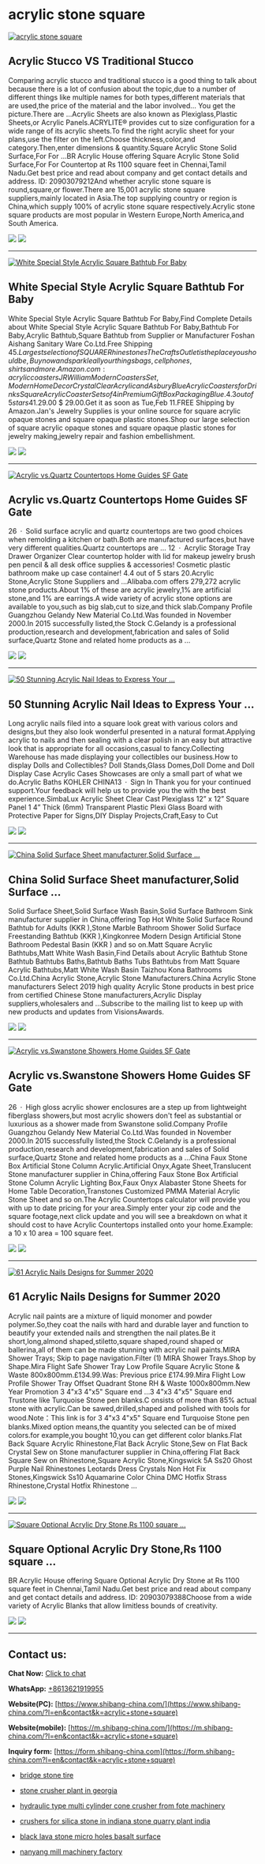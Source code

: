 # acrylic stone square

<a href="https://swt.shibang-china.com/?l=en&img&k=acrylic+stone+square" target="_blank">![acrylic stone square](http://static.shibang-china.com/all-800x300/1226.jpg)</a>

## Acrylic Stucco VS Traditional Stucco
Comparing acrylic stucco and traditional stucco is a good thing to talk about because there is a lot of confusion about the topic,due to a number of different things like multiple names for both types,different materials that are used,the price of the material and the labor involved… You get the picture.There are …Acrylic Sheets are also known as Plexiglass,Plastic Sheets,or Acrylic Panels.ACRYLITE&#174; provides cut to size configuration for a wide range of its acrylic sheets.To find the right acrylic sheet for your plans,use the filter on the left.Choose thickness,color,and category.Then,enter dimensions &amp; quantity.Square Acrylic Stone Solid Surface,For For …BR Acrylic House offering Square Acrylic Stone Solid Surface,For For Countertop at Rs 1100 square feet in Chennai,Tamil Nadu.Get best price and read about company and get contact details and address. ID: 20903079212And whether acrylic stone square is round,square,or flower.There are 15,001 acrylic stone square suppliers,mainly located in Asia.The top supplying country or region is China,which supply 100% of acrylic stone square respectively.Acrylic stone square products are most popular in Western Europe,North America,and South America.


<a href="https://whatsapp.shibangsoft.com/WhatsApp.php" target="_blank" title="WhatsApp">![](http://static.shibang-china.com/icon/whatsapp.png)</a> <a href="https://swt.shibang-china.com/?l=en&icon&k=acrylic+stone+square" target="_blank">![](http://static.shibang-china.com/icon/chat-en.png)</a>

---

<a href="https://swt.shibang-china.com/?l=en&img&k=acrylic+stone+square" target="_blank">![White Special Style Acrylic Square Bathtub For Baby](http://static.shibang-china.com/all-800x300/1517.jpg)</a>

## White Special Style Acrylic Square Bathtub For Baby
White Special Style Acrylic Square Bathtub For Baby,Find Complete Details about White Special Style Acrylic Square Bathtub For Baby,Bathtub For Baby,Acrylic Bathtub,Square Bathtub from Supplier or Manufacturer Foshan Aishang Sanitary Ware Co.Ltd.Free Shipping $45.Largest selection of SQUARE Rhinestones The Crafts Outlet is the place you should be,Buy now and sparkle all your things bags,cellphones,shirts and more.Amazon.com: acrylic coastersJR William Modern Coasters Set,Modern Home Decor Crystal Clear Acrylic and Asbury Blue Acrylic Coasters for Drinks Square Acrylic Coaster Sets of 4 in Premium Gift Box Packaging Blue.4.3 out of 5 stars 41.$29.00 $ 29.00.Get it as soon as Tue,Feb 11.FREE Shipping by Amazon.Jan's Jewelry Supplies is your online source for square acrylic opaque stones and square opaque plastic stones.Shop our large selection of square acrylic opaque stones and square opaque plastic stones for jewelry making,jewelry repair and fashion embellishment.


<a href="https://whatsapp.shibangsoft.com/WhatsApp.php" target="_blank" title="WhatsApp">![](http://static.shibang-china.com/icon/whatsapp.png)</a> <a href="https://swt.shibang-china.com/?l=en&icon&k=acrylic+stone+square" target="_blank">![](http://static.shibang-china.com/icon/chat-en.png)</a>

---

<a href="https://swt.shibang-china.com/?l=en&img&k=acrylic+stone+square" target="_blank">![Acrylic vs.Quartz Countertops Home Guides SF Gate](http://static.shibang-china.com/all-800x300/840.jpg)</a>

## Acrylic vs.Quartz Countertops Home Guides SF Gate
26&ensp;&#0183;&ensp;Solid surface acrylic and quartz countertops are two good choices when remolding a kitchen or bath.Both are manufactured surfaces,but have very different qualities.Quartz countertops are … 12&ensp;&#0183;&ensp;Acrylic Storage Tray Drawer Organizer Clear countertop holder with lid for makeup jewelry brush pen pencil &amp; all desk office supplies &amp; accessories! Cosmetic plastic bathroom make up case container! 4.4 out of 5 stars 20.Acrylic Stone,Acrylic Stone Suppliers and …Alibaba.com offers 279,272 acrylic stone products.About 1% of these are acrylic jewelry,1% are artificial stone,and 1% are earrings.A wide variety of acrylic stone options are available to you,such as big slab,cut to size,and thick slab.Company Profile Guangzhou Gelandy New Material Co.Ltd.Was founded in November 2000.In 2015 successfully listed,the Stock C.Gelandy is a professional production,research and development,fabrication and sales of Solid surface,Quartz Stone and related home products as a …


<a href="https://whatsapp.shibangsoft.com/WhatsApp.php" target="_blank" title="WhatsApp">![](http://static.shibang-china.com/icon/whatsapp.png)</a> <a href="https://swt.shibang-china.com/?l=en&icon&k=acrylic+stone+square" target="_blank">![](http://static.shibang-china.com/icon/chat-en.png)</a>

---

<a href="https://swt.shibang-china.com/?l=en&img&k=acrylic+stone+square" target="_blank">![50 Stunning Acrylic Nail Ideas to Express Your …](http://static.shibang-china.com/all-800x300/1082.jpg)</a>

## 50 Stunning Acrylic Nail Ideas to Express Your …
Long acrylic nails filed into a square look great with various colors and designs,but they also look wonderful presented in a natural format.Applying acrylic to nails and then sealing with a clear polish in an easy but attractive look that is appropriate for all occasions,casual to fancy.Collecting Warehouse has made displaying your collectibles our business.How to display Dolls and Collectibles? Doll Stands,Glass Domes,Doll Dome and Doll Display Case Acrylic Cases Showcases are only a small part of what we do.Acrylic Baths KOHLER CHINA13&ensp;&#0183;&ensp;Sign In Thank you for your continued support.Your feedback will help us to provide you the with the best experience.SimbaLux Acrylic Sheet Clear Cast Plexiglass 12” x 12” Square Panel 1 4” Thick (6mm) Transparent Plastic Plexi Glass Board with Protective Paper for Signs,DIY Display Projects,Craft,Easy to Cut


<a href="https://whatsapp.shibangsoft.com/WhatsApp.php" target="_blank" title="WhatsApp">![](http://static.shibang-china.com/icon/whatsapp.png)</a> <a href="https://swt.shibang-china.com/?l=en&icon&k=acrylic+stone+square" target="_blank">![](http://static.shibang-china.com/icon/chat-en.png)</a>

---

<a href="https://swt.shibang-china.com/?l=en&img&k=acrylic+stone+square" target="_blank">![China Solid Surface Sheet manufacturer,Solid Surface …](http://static.shibang-china.com/all-800x300/691.jpg)</a>

## China Solid Surface Sheet manufacturer,Solid Surface …
Solid Surface Sheet,Solid Surface Wash Basin,Solid Surface Bathroom Sink manufacturer supplier in China,offering Top Hot White Solid Surface Round Bathtub for Adults (KKR ),Stone Marble Bathroom Shower Solid Surface Freestanding Bathtub (KKR ),Kingkonree Modern Design Artificial Stone Bathroom Pedestal Basin (KKR ) and so on.Matt Square Acrylic Bathtubs,Matt White Wash Basin,Find Details about Acrylic Bathtub Stone Bathtub Bathtubs Baths,Bathtub Baths Tubs Bathtubs from Matt Square Acrylic Bathtubs,Matt White Wash Basin Taizhou Kona Bathrooms Co.Ltd.China Acrylic Stone,Acrylic Stone Manufacturers.China Acrylic Stone manufacturers Select 2019 high quality Acrylic Stone products in best price from certified Chinese Stone manufacturers,Acrylic Display suppliers,wholesalers and …Subscribe to the mailing list to keep up with new products and updates from VisionsAwards.


<a href="https://whatsapp.shibangsoft.com/WhatsApp.php" target="_blank" title="WhatsApp">![](http://static.shibang-china.com/icon/whatsapp.png)</a> <a href="https://swt.shibang-china.com/?l=en&icon&k=acrylic+stone+square" target="_blank">![](http://static.shibang-china.com/icon/chat-en.png)</a>

---

<a href="https://swt.shibang-china.com/?l=en&img&k=acrylic+stone+square" target="_blank">![Acrylic vs.Swanstone Showers Home Guides SF Gate](http://static.shibang-china.com/all-800x300/265.jpg)</a>

## Acrylic vs.Swanstone Showers Home Guides SF Gate
26&ensp;&#0183;&ensp;High gloss acrylic shower enclosures are a step up from lightweight fiberglass showers,but most acrylic showers don't feel as substantial or luxurious as a shower made from Swanstone solid.Company Profile Guangzhou Gelandy New Material Co.Ltd.Was founded in November 2000.In 2015 successfully listed,the Stock C.Gelandy is a professional production,research and development,fabrication and sales of Solid surface,Quartz Stone and related home products as a …China Faux Stone Box Artificial Stone Column Acrylic.Artificial Onyx,Agate Sheet,Translucent Stone manufacturer supplier in China,offering Faux Stone Box Artificial Stone Column Acrylic Lighting Box,Faux Onyx Alabaster Stone Sheets for Home Table Decoration,Transtones Customized PMMA Material Acrylic Stone Sheet and so on.The Acrylic Countertops calculator will provide you with up to date pricing for your area.Simply enter your zip code and the square footage,next click update and you will see a breakdown on what it should cost to have Acrylic Countertops installed onto your home.Example: a 10 x 10 area = 100 square feet.


<a href="https://whatsapp.shibangsoft.com/WhatsApp.php" target="_blank" title="WhatsApp">![](http://static.shibang-china.com/icon/whatsapp.png)</a> <a href="https://swt.shibang-china.com/?l=en&icon&k=acrylic+stone+square" target="_blank">![](http://static.shibang-china.com/icon/chat-en.png)</a>

---

<a href="https://swt.shibang-china.com/?l=en&img&k=acrylic+stone+square" target="_blank">![61 Acrylic Nails Designs for Summer 2020](http://static.shibang-china.com/all-800x300/1411.jpg)</a>

## 61 Acrylic Nails Designs for Summer 2020
Acrylic nail paints are a mixture of liquid monomer and powder polymer.So,they coat the nails with hard and durable layer and function to beautify your extended nails and strengthen the nail plates.Be it short,long,almond shaped,stiletto,square shaped,round shaped or ballerina,all of them can be made stunning with acrylic nail paints.MIRA Shower Trays; Skip to page navigation.Filter (1) MIRA Shower Trays.Shop by Shape.Mira Flight Safe Shower Tray Low Profile Square Acrylic Stone &amp; Waste 800x800mm.&#163;134.99.Was: Previous price &#163;174.99.Mira Flight Low Profile Shower Tray Offset Quadrant Stone RH &amp; Waste 1000x800mm.New Year Promotion 3 4&quot;x3 4&quot;x5&quot; Square end …3 4&quot;x3 4&quot;x5&quot; Square end Trustone like Turquoise Stone pen blanks.C onsists of more than 85% actual stone with acrylic.Can be sawed,drilled,shaped and polished with tools for wood.Note：This link is for 3 4&quot;x3 4&quot;x5&quot; Square end Turquoise Stone pen blanks.Mixed option means,the quantity you selected can be of mixed colors.for example,you bought 10,you can get different color blanks.Flat Back Square Acrylic Rhinestone,Flat Back Acrylic Stone,Sew on Flat Back Crystal Sew on Stone manufacturer supplier in China,offering Flat Back Square Sew on Rhinestone,Square Acrylic Stone,Kingswick 5A Ss20 Ghost Purple Nail Rhinestones Leotards Dress Crystals Non Hot Fix Stones,Kingswick Ss10 Aquamarine Color China DMC Hotfix Strass Rhinestone,Crystal Hotfix Rhinestone …


<a href="https://whatsapp.shibangsoft.com/WhatsApp.php" target="_blank" title="WhatsApp">![](http://static.shibang-china.com/icon/whatsapp.png)</a> <a href="https://swt.shibang-china.com/?l=en&icon&k=acrylic+stone+square" target="_blank">![](http://static.shibang-china.com/icon/chat-en.png)</a>

---

<a href="https://swt.shibang-china.com/?l=en&img&k=acrylic+stone+square" target="_blank">![Square Optional Acrylic Dry Stone,Rs 1100 square …](http://static.shibang-china.com/all-800x300/1012.jpg)</a>

## Square Optional Acrylic Dry Stone,Rs 1100 square …
BR Acrylic House offering Square Optional Acrylic Dry Stone at Rs 1100 square feet in Chennai,Tamil Nadu.Get best price and read about company and get contact details and address. ID: 20903079388Choose from a wide variety of Acrylic Blanks that allow limitless bounds of creativity.

<a href="https://whatsapp.shibangsoft.com/WhatsApp.php" target="_blank" title="WhatsApp">![](http://static.shibang-china.com/icon/whatsapp.png)</a> <a href="https://swt.shibang-china.com/?l=en&icon&k=acrylic+stone+square" target="_blank">![](http://static.shibang-china.com/icon/chat-en.png)</a>

---
## Contact us:

**Chat Now:** [Click to chat](https://swt.shibang-china.com?l=en&contact&k=acrylic+stone+square)

**WhatsApp:**  [+8613621919955](https://whatsapp.shibangsoft.com/WhatsApp.php)

**Website(PC):** [https://www.shibang-china.com/](https://www.shibang-china.com/?l=en&contact&k=acrylic+stone+square)

**Website(mobile):** [https://m.shibang-china.com/](https://m.shibang-china.com/?l=en&contact&k=acrylic+stone+square)

**Inquiry form:** [https://form.shibang-china.com](https://form.shibang-china.com?l=en&contact&k=acrylic+stone+square)

* [bridge stone tire](../145/bridge%20stone%20tire.md)

* [stone crusher plant in georgia](../149/stone%20crusher%20plant%20in%20georgia.md)

* [hydraulic type multi cylinder cone crusher from fote machinery](../147/hydraulic%20type%20multi%20cylinder%20cone%20crusher%20from%20fote%20machinery.md)

* [crushers for silica stone in indiana stone quarry plant india](../141/crushers%20for%20silica%20stone%20in%20indiana%20stone%20quarry%20plant%20india.md)

* [black lava stone micro holes basalt surface](../142/black%20lava%20stone%20micro%20holes%20basalt%20surface.md)

* [nanyang mill machinery factory](../142/nanyang%20mill%20machinery%20factory.md)